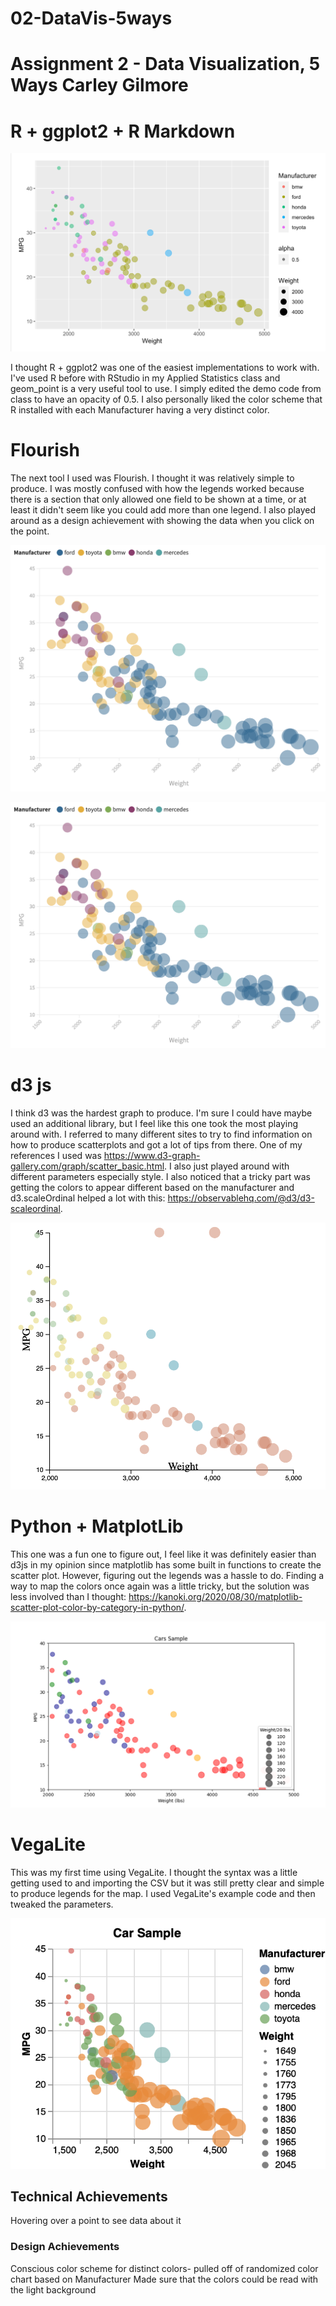 # 02-DataVis-5ways

Assignment 2 - Data Visualization, 5 Ways  Carley Gilmore
===


# R + ggplot2 + R Markdown

![rggplot2](img/rggplot2.png)

I thought R + ggplot2 was one of the easiest implementations to work with. I've used R before with RStudio in my Applied Statistics class and geom_point is a very useful tool to use. I simply edited the demo code from class to have an opacity of 0.5. I also personally liked the color scheme that R installed with each Manufacturer having a very distinct color.

# Flourish
The next tool I used was Flourish. I thought it was relatively simple to produce. I was mostly confused with how the legends worked because there is a section that only allowed one field to be shown at a time, or at least it didn't seem like you could add more than one legend. I also played around as a design achievement with showing the data when you click on the point.

![flourish1](img/flourish1.png)

![flourishpoint](img/flourish1.png)

# d3 js
I think d3 was the hardest graph to produce. I'm sure I could have maybe used an additional library, but I feel like this one took the most playing around with. I referred to many different sites to try to find information on how to produce scatterplots and got a lot of tips from there. One of my references I used was https://www.d3-graph-gallery.com/graph/scatter_basic.html. I also just played around with  different parameters especially style. I also noticed that a tricky part was getting the colors to appear different based on the manufacturer and d3.scaleOrdinal helped a lot with this: https://observablehq.com/@d3/d3-scaleordinal.

![d3js](img/d3js.png)

# Python + MatplotLib
This one was a fun one to figure out, I feel like it was definitely easier than d3js in  my opinion since matplotlib has some built in functions to create the scatter plot. However, figuring out the legends was a hassle to do. Finding a way to map the colors once again was a little tricky, but the solution was less involved than  I thought: https://kanoki.org/2020/08/30/matplotlib-scatter-plot-color-by-category-in-python/.

![python](img/python.png)

# VegaLite
This was my first time using VegaLite. I thought the syntax was a little getting used to and importing the CSV but it was still pretty clear and simple to produce legends for the map. I used VegaLite's example code and then tweaked the parameters.

![vegalite](img/vegalite.png)

## Technical Achievements
Hovering over a point to see data about it

### Design Achievements
Conscious color scheme for distinct colors- pulled off of randomized color chart based on Manufacturer
Made sure that the colors could be read with the light background

